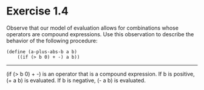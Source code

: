 Exercise 1.4
==============


Observe that our model of evaluation allows for combinations whose operators are compound expressions. Use this observation to describe the behavior of the following procedure:

```
(define (a-plus-abs-b a b)
	((if (> b 0) + -) a b))
```

**********

(if (> b 0) + -) is an operator that is a compound expression.  If b is positive, (+ a b) is evaluated. If b is negative, (- a b) is evaluated.








